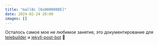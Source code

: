 ```yaml
---
title: "mall0c [0x0000000E]"
date: 2024-02-24 20:09
images: []
---
```


Осталось самое мое не любимое занятие, это документирование для <a href="https://github.com/en9inerd/telebuilder">telebuilder</a> и <a href="https://github.com/en9inerd/jekyll-post-bot">jekyll-post-bot</a> 🤪  
